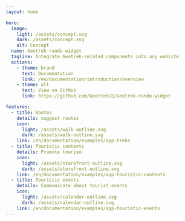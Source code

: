 ```yaml
---
layout: home

hero:
  image:
    light: /assets/concept.svg
    dark: /assets/concept.svg
    alt: Concept
  name: Geotrek rando widget
  tagline: Integrate Geotrek-related components into any website
  actions:
    - theme: brand
      text: Documentation
      link: /en/documentation/introduction/overview
    - theme: alt
      text: View on GitHub
      link: https://github.com/GeotrekCE/Geotrek-rando-widget

features:
  - title: Routes
    details: suggest routes
    icon:
      light: /assets/walk-outline.svg
      dark: /assets/walk-outline.svg
    link: /en/documentation/examples/app-treks
  - title: Touristic contents
    details: Promote tourism
    icon:
      light: /assets/storefront-outline.svg
      dark: /assets/storefront-outline.svg
    link: /en/documentation/examples/app-touristic-contents
  - title: Touristic events
    details: Communicate about tourist events
    icon:
      light: /assets/calendar-outline.svg
      dark: /assets/calendar-outline.svg
    link: /en/documentation/examples/app-touristic-events
---
```

